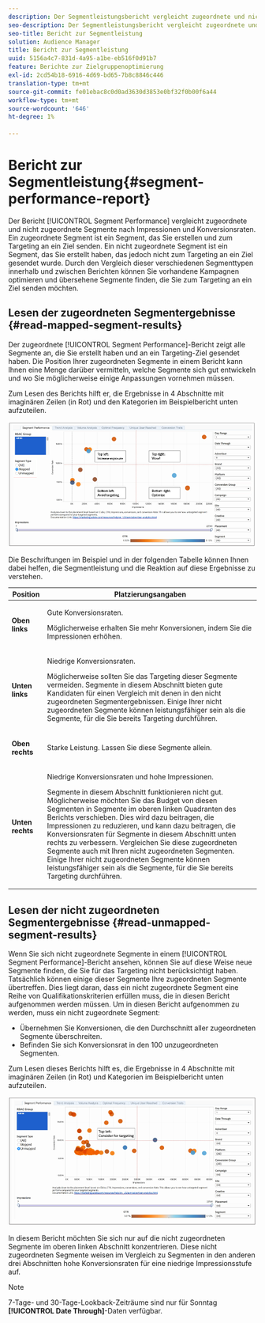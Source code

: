 ```yaml
---
description: Der Segmentleistungsbericht vergleicht zugeordnete und nicht zugeordnete Segmente nach Impressionen und Konversionsraten. Ein zugeordnete Segment ist ein Segment, das Sie erstellen und zum Targeting an ein Ziel senden. Ein nicht zugeordnete Segment ist ein Segment, das Sie erstellt haben, das jedoch nicht zum Targeting an ein Ziel gesendet wurde. Durch den Vergleich dieser verschiedenen Segmenttypen innerhalb und zwischen Berichten können Sie vorhandene Kampagnen optimieren und übersehene Segmente finden, die Sie zum Targeting an ein Ziel senden möchten.
seo-description: Der Segmentleistungsbericht vergleicht zugeordnete und nicht zugeordnete Segmente nach Impressionen und Konversionsraten. Ein zugeordnete Segment ist ein Segment, das Sie erstellen und zum Targeting an ein Ziel senden. Ein nicht zugeordnete Segment ist ein Segment, das Sie erstellt haben, das jedoch nicht zum Targeting an ein Ziel gesendet wurde. Durch den Vergleich dieser verschiedenen Segmenttypen innerhalb und zwischen Berichten können Sie vorhandene Kampagnen optimieren und übersehene Segmente finden, die Sie zum Targeting an ein Ziel senden möchten.
seo-title: Bericht zur Segmentleistung
solution: Audience Manager
title: Bericht zur Segmentleistung
uuid: 5156a4c7-831d-4a95-a1be-eb516f0d91b7
feature: Berichte zur Zielgruppenoptimierung
exl-id: 2cd54b18-6916-4d69-bd65-7b8c8846c446
translation-type: tm+mt
source-git-commit: fe01ebac8c0d0ad3630d3853e0bf32f0b00f6a44
workflow-type: tm+mt
source-wordcount: '646'
ht-degree: 1%

---
```


# Bericht zur Segmentleistung{#segment-performance-report}

Der Bericht [!UICONTROL Segment Performance] vergleicht zugeordnete und nicht zugeordnete Segmente nach Impressionen und Konversionsraten. Ein zugeordnete Segment ist ein Segment, das Sie erstellen und zum Targeting an ein Ziel senden. Ein nicht zugeordnete Segment ist ein Segment, das Sie erstellt haben, das jedoch nicht zum Targeting an ein Ziel gesendet wurde. Durch den Vergleich dieser verschiedenen Segmenttypen innerhalb und zwischen Berichten können Sie vorhandene Kampagnen optimieren und übersehene Segmente finden, die Sie zum Targeting an ein Ziel senden möchten.

## Lesen der zugeordneten Segmentergebnisse {#read-mapped-segment-results}

Der zugeordnete [!UICONTROL Segment Performance]-Bericht zeigt alle Segmente an, die Sie erstellt haben und an ein Targeting-Ziel gesendet haben. Die Position Ihrer zugeordneten Segmente in einem Bericht kann Ihnen eine Menge darüber vermitteln, welche Segmente sich gut entwickeln und wo Sie möglicherweise einige Anpassungen vornehmen müssen.

Zum Lesen des Berichts hilft er, die Ergebnisse in 4 Abschnitte mit imaginären Zeilen (in Rot) und den Kategorien im Beispielbericht unten aufzuteilen.

![](assets/mapped-segment-performance.png)

Die Beschriftungen im Beispiel und in der folgenden Tabelle können Ihnen dabei helfen, die Segmentleistung und die Reaktion auf diese Ergebnisse zu verstehen.

<table id="table_A29253B30DFA4CD7B3B7C320DE0BDEA4"> 
 <thead> 
  <tr> 
   <th colname="col1" class="entry"> Position </th> 
   <th colname="col2" class="entry"> Platzierungsangaben </th> 
  </tr> 
 </thead>
 <tbody> 
  <tr> 
   <td colname="col1"> <p> <b>Oben links</b> </p> </td> 
   <td colname="col2"> <p>Gute Konversionsraten. </p> <p>Möglicherweise erhalten Sie mehr Konversionen, indem Sie die Impressionen erhöhen. </p> </td> 
  </tr> 
  <tr> 
   <td colname="col1"> <p> <b>Unten links</b> </p> </td> 
   <td colname="col2"> <p>Niedrige Konversionsraten. </p> <p>Möglicherweise sollten Sie das Targeting dieser Segmente vermeiden. Segmente in diesem Abschnitt bieten gute Kandidaten für einen Vergleich mit denen in den nicht zugeordneten Segmentergebnissen. Einige Ihrer nicht zugeordneten Segmente können leistungsfähiger sein als die Segmente, für die Sie bereits Targeting durchführen. </p> </td> 
  </tr> 
  <tr> 
   <td colname="col1"> <p> <b>Oben rechts</b> </p> </td> 
   <td colname="col2"> <p>Starke Leistung. Lassen Sie diese Segmente allein. </p> </td> 
  </tr> 
  <tr> 
   <td colname="col1"> <p> <b>Unten rechts</b> </p> </td> 
   <td colname="col2"> <p>Niedrige Konversionsraten und hohe Impressionen. </p> <p>Segmente in diesem Abschnitt funktionieren nicht gut. Möglicherweise möchten Sie das Budget von diesen Segmenten in Segmente im oberen linken Quadranten des Berichts verschieben. Dies wird dazu beitragen, die Impressionen zu reduzieren, und kann dazu beitragen, die Konversionsraten für Segmente in diesem Abschnitt unten rechts zu verbessern. Vergleichen Sie diese zugeordneten Segmente auch mit Ihren nicht zugeordneten Segmenten. Einige Ihrer nicht zugeordneten Segmente können leistungsfähiger sein als die Segmente, für die Sie bereits Targeting durchführen. </p> </td> 
  </tr> 
 </tbody> 
</table>

## Lesen der nicht zugeordneten Segmentergebnisse {#read-unmapped-segment-results}

Wenn Sie sich nicht zugeordnete Segmente in einem [!UICONTROL Segment Performance]-Bericht ansehen, können Sie auf diese Weise neue Segmente finden, die Sie für das Targeting nicht berücksichtigt haben. Tatsächlich können einige dieser Segmente Ihre zugeordneten Segmente übertreffen. Dies liegt daran, dass ein nicht zugeordnete Segment eine Reihe von Qualifikationskriterien erfüllen muss, die in diesen Bericht aufgenommen werden müssen. Um in diesen Bericht aufgenommen zu werden, muss ein nicht zugeordnete Segment:

* Übernehmen Sie Konversionen, die den Durchschnitt aller zugeordneten Segmente überschreiten.
* Befinden Sie sich Konversionsrat in den 100 unzugeordneten Segmenten.

Zum Lesen dieses Berichts hilft es, die Ergebnisse in 4 Abschnitte mit imaginären Zeilen (in Rot) und Kategorien im Beispielbericht unten aufzuteilen.

![](assets/unmapped-segment-performance.png)

In diesem Bericht möchten Sie sich nur auf die nicht zugeordneten Segmente im oberen linken Abschnitt konzentrieren. Diese nicht zugeordneten Segmente weisen im Vergleich zu Segmenten in den anderen drei Abschnitten hohe Konversionsraten für eine niedrige Impressionsstufe auf.

>[!NOTE]
>
>7-Tage- und 30-Tage-Lookback-Zeiträume sind nur für Sonntag **[!UICONTROL Date Through]**-Daten verfügbar.
